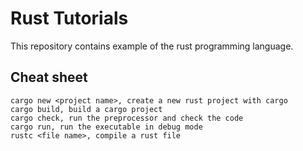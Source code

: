 # Rust Tutorials

This repository contains example of the rust programming language.


## Cheat sheet

```
cargo new <project name>, create a new rust project with cargo
cargo build, build a cargo project
cargo check, run the preprocessor and check the code
cargo run, run the executable in debug mode
rustc <file name>, compile a rust file 
```
